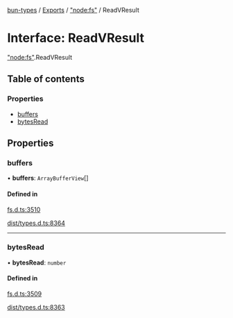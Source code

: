 [bun-types](https://github.com/oven-sh/bun-types/blob/master/api-docs/README.md) / [Exports](https://github.com/oven-sh/bun-types/blob/master/api-docs/modules.md) / ["node:fs"](https://github.com/oven-sh/bun-types/blob/master/api-docs/modules/node_fs_.md) / ReadVResult

# Interface: ReadVResult

["node:fs"](https://github.com/oven-sh/bun-types/blob/master/api-docs/modules/node_fs_.md).ReadVResult

## Table of contents

### Properties

- [buffers](https://github.com/oven-sh/bun-types/blob/master/api-docs/interfaces/node_fs_.ReadVResult.md#buffers)
- [bytesRead](https://github.com/oven-sh/bun-types/blob/master/api-docs/interfaces/node_fs_.ReadVResult.md#bytesread)

## Properties

### buffers

• **buffers**: `ArrayBufferView`[]

#### Defined in

[fs.d.ts:3510](https://github.com/valgaze/bun-types/blob/6f8dbf8/fs.d.ts#L3510)

[dist/types.d.ts:8364](https://github.com/valgaze/bun-types/blob/6f8dbf8/dist/types.d.ts#L8364)

___

### bytesRead

• **bytesRead**: `number`

#### Defined in

[fs.d.ts:3509](https://github.com/valgaze/bun-types/blob/6f8dbf8/fs.d.ts#L3509)

[dist/types.d.ts:8363](https://github.com/valgaze/bun-types/blob/6f8dbf8/dist/types.d.ts#L8363)
